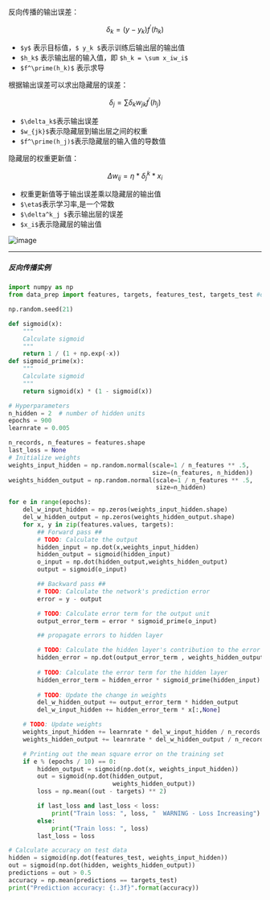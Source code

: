 反向传播的输出误差：
```math
\delta_k = (y - y_k)f^\prime(h_k)
```
- `$y$` 表示目标值，`$ y_k $`表示训练后输出层的输出值
- `$h_k$` 表示输出层的输入值，即 `$h_k = \sum x_iw_i$`
- `$f^\prime(h_k)$` 表示求导

根据输出误差可以求出隐藏层的误差：
```math
\delta_j = \sum\delta_kw_{jk}f^\prime(h_j)
```
- `$\delta_k$`表示输出误差
- `$w_{jk}$`表示隐藏层到输出层之间的权重
- `$f^\prime(h_j)$`表示隐藏层的输入值的导数值

隐藏层的权重更新值：
```math
\Delta w_{ij} = \eta*\delta^k_j * x_i
```
 - 权重更新值等于输出误差乘以隐藏层的输出值
 - `$\eta$`表示学习率,是一个常数
 - `$\delta^k_j $`表示输出层的误差
 - `$x_i$`表示隐藏层的输出值
 
 


![image](https://mmbiz.qpic.cn/mmbiz_png/rw1wCRwDbgYrcRQQaT2WrAEefWz8F0b8ibcfEEgzWwgOORYC8Uw0hD8xn9PwHjDNlwIPqH6IosMG3DP2kzfr4yg/0?wx_fmt=png)


---
##### 反向传播实例
```py
import numpy as np
from data_prep import features, targets, features_test, targets_test #data import

np.random.seed(21)

def sigmoid(x):
    """
    Calculate sigmoid
    """
    return 1 / (1 + np.exp(-x))
def sigmoid_prime(x):
    """
    Calculate sigmoid
    """
    return sigmoid(x) * (1 - sigmoid(x))

# Hyperparameters
n_hidden = 2  # number of hidden units
epochs = 900
learnrate = 0.005

n_records, n_features = features.shape
last_loss = None
# Initialize weights
weights_input_hidden = np.random.normal(scale=1 / n_features ** .5,
                                        size=(n_features, n_hidden))
weights_hidden_output = np.random.normal(scale=1 / n_features ** .5,
                                         size=n_hidden)

for e in range(epochs):
    del_w_input_hidden = np.zeros(weights_input_hidden.shape)
    del_w_hidden_output = np.zeros(weights_hidden_output.shape)
    for x, y in zip(features.values, targets):
        ## Forward pass ##
        # TODO: Calculate the output
        hidden_input = np.dot(x,weights_input_hidden)
        hidden_output = sigmoid(hidden_input)
        o_input = np.dot(hidden_output,weights_hidden_output)
        output = sigmoid(o_input)

        ## Backward pass ##
        # TODO: Calculate the network's prediction error
        error = y - output

        # TODO: Calculate error term for the output unit
        output_error_term = error * sigmoid_prime(o_input)

        ## propagate errors to hidden layer

        # TODO: Calculate the hidden layer's contribution to the error
        hidden_error = np.dot(output_error_term , weights_hidden_output)
        
        # TODO: Calculate the error term for the hidden layer
        hidden_error_term = hidden_error * sigmoid_prime(hidden_input)
        
        # TODO: Update the change in weights
        del_w_hidden_output += output_error_term * hidden_output
        del_w_input_hidden += hidden_error_term * x[:,None] 

    # TODO: Update weights
    weights_input_hidden += learnrate * del_w_input_hidden / n_records
    weights_hidden_output += learnrate * del_w_hidden_output / n_records

    # Printing out the mean square error on the training set
    if e % (epochs / 10) == 0:
        hidden_output = sigmoid(np.dot(x, weights_input_hidden))
        out = sigmoid(np.dot(hidden_output,
                             weights_hidden_output))
        loss = np.mean((out - targets) ** 2)

        if last_loss and last_loss < loss:
            print("Train loss: ", loss, "  WARNING - Loss Increasing")
        else:
            print("Train loss: ", loss)
        last_loss = loss

# Calculate accuracy on test data
hidden = sigmoid(np.dot(features_test, weights_input_hidden))
out = sigmoid(np.dot(hidden, weights_hidden_output))
predictions = out > 0.5
accuracy = np.mean(predictions == targets_test)
print("Prediction accuracy: {:.3f}".format(accuracy))



```





